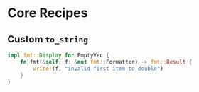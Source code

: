 # Core Recipes

## Custom `to_string`
```rust
impl fmt::Display for EmptyVec {
    fn fmt(&self, f: &mut fmt::Formatter) -> fmt::Result {
        write!(f, "invalid first item to double")
    }
}
```
